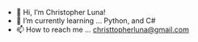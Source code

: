 - 👋 Hi, I’m Christopher Luna!
- 🌱 I’m currently learning ... Python, and C#
- 📫 How to reach me ... christtopherluna@gmail.com

<!---
cwisuna/cwisuna is a ✨ special ✨ repository because its `README.md` (this file) appears on your GitHub profile.
You can click the Preview link to take a look at your changes.
--->

